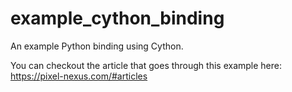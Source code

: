 # example_cython_binding
An example Python binding using Cython.

You can checkout the article that goes through this example here:
https://pixel-nexus.com/#articles